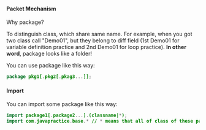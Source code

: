 #### Packet Mechanism

Why package?

To distinguish class, which share same name. For example, when you got two class call "Demo01", but they belong to diff field (1st Demo01 for variable definition practice and 2nd Demo01 for loop practice). **In other word**, package looks like a folder!

You can use package like this way:

``` java
package pkg1[.pkg2[.pkag3...]];
```



#### Import 

You can import some package like this way:

``` java
import package1[.package2...].(classname|*);
import com.javapractice.base.* // * means that all of class of these package will be imported
```



